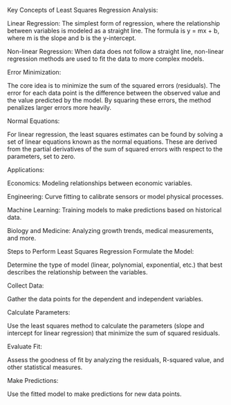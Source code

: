 Key Concepts of Least Squares
Regression Analysis:

Linear Regression: The simplest form of regression, where the relationship between variables is modeled as a straight line. The formula is y = mx + b, where m is the slope and b is the y-intercept.

Non-linear Regression: When data does not follow a straight line, non-linear regression methods are used to fit the data to more complex models.

Error Minimization:

The core idea is to minimize the sum of the squared errors (residuals). The error for each data point is the difference between the observed value and the value predicted by the model. By squaring these errors, the method penalizes larger errors more heavily.

Normal Equations:

For linear regression, the least squares estimates can be found by solving a set of linear equations known as the normal equations. These are derived from the partial derivatives of the sum of squared errors with respect to the parameters, set to zero.

Applications:

Economics: Modeling relationships between economic variables.

Engineering: Curve fitting to calibrate sensors or model physical processes.

Machine Learning: Training models to make predictions based on historical data.

Biology and Medicine: Analyzing growth trends, medical measurements, and more.

Steps to Perform Least Squares Regression
Formulate the Model:

Determine the type of model (linear, polynomial, exponential, etc.) that best describes the relationship between the variables.

Collect Data:

Gather the data points for the dependent and independent variables.

Calculate Parameters:

Use the least squares method to calculate the parameters (slope and intercept for linear regression) that minimize the sum of squared residuals.

Evaluate Fit:

Assess the goodness of fit by analyzing the residuals, R-squared value, and other statistical measures.

Make Predictions:

Use the fitted model to make predictions for new data points.
